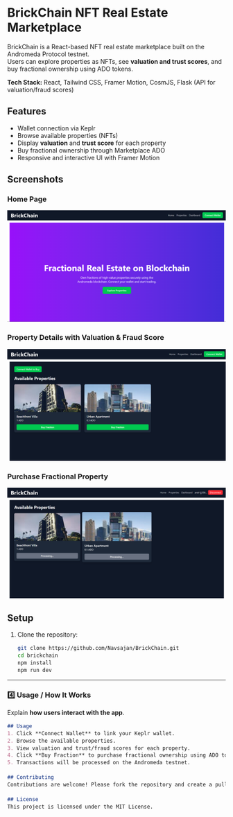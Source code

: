 # BrickChain NFT Real Estate Marketplace

BrickChain is a React-based NFT real estate marketplace built on the Andromeda Protocol testnet.  
Users can explore properties as NFTs, see **valuation and trust scores**, and buy fractional ownership using ADO tokens.  

**Tech Stack:** React, Tailwind CSS, Framer Motion, CosmJS, Flask (API for valuation/fraud scores)
## Features
- Wallet connection via Keplr
- Browse available properties (NFTs)
- Display **valuation** and **trust score** for each property
- Buy fractional ownership through Marketplace ADO
- Responsive and interactive UI with Framer Motion

## Screenshots
### Home Page
![Home Page](screenshots/homepage.png)

### Property Details with Valuation & Fraud Score
![Property Details](screenshots/property-details.png)

### Purchase Fractional Property
![Buy Fraction](screenshots/buying.png)
## Setup

1. Clone the repository:
   ```bash
   git clone https://github.com/Navsajan/BrickChain.git
   cd brickchain
   npm install
   npm run dev

---

### 4️⃣ Usage / How It Works
Explain **how users interact with the app**.

```markdown
## Usage
1. Click **Connect Wallet** to link your Keplr wallet.
2. Browse the available properties.
3. View valuation and trust/fraud scores for each property.
4. Click **Buy Fraction** to purchase fractional ownership using ADO tokens.
5. Transactions will be processed on the Andromeda testnet.

## Contributing
Contributions are welcome! Please fork the repository and create a pull request.

## License
This project is licensed under the MIT License.
 
